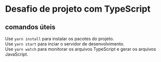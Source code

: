 # Desafio de projeto com TypeScript

## comandos úteis

Use `yarn install` para instalar os pacotes do projeto.<br />
Use `yarn start` para inciar o servidor de desenvolvimento.<br />
Use `yarn watch` para monitorar os arquivos TypeScript e gerar os arquivos JavaScript.
